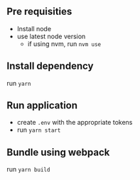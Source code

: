 ## Pre requisities

- Install node
- use latest node version
    - if using nvm, run `nvm use`  

## Install dependency

run `yarn`

## Run application

- create `.env` with the appropriate tokens
- run `yarn start`

## Bundle using webpack

run `yarn build`

